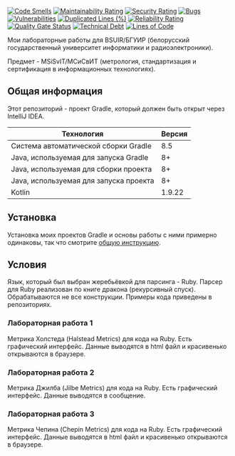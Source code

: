 [![Code Smells](https://sonarcloud.io/api/project_badges/measure?project=Hummel009_Metrology-Standards-and-Certificats-in-IT&metric=code_smells)](https://sonarcloud.io/summary/overall?id=Hummel009_Metrology-Standards-and-Certificats-in-IT)
[![Maintainability Rating](https://sonarcloud.io/api/project_badges/measure?project=Hummel009_Metrology-Standards-and-Certificats-in-IT&metric=sqale_rating)](https://sonarcloud.io/summary/overall?id=Hummel009_Metrology-Standards-and-Certificats-in-IT)
[![Security Rating](https://sonarcloud.io/api/project_badges/measure?project=Hummel009_Metrology-Standards-and-Certificats-in-IT&metric=security_rating)](https://sonarcloud.io/summary/overall?id=Hummel009_Metrology-Standards-and-Certificats-in-IT)
[![Bugs](https://sonarcloud.io/api/project_badges/measure?project=Hummel009_Metrology-Standards-and-Certificats-in-IT&metric=bugs)](https://sonarcloud.io/summary/overall?id=Hummel009_Metrology-Standards-and-Certificats-in-IT)
[![Vulnerabilities](https://sonarcloud.io/api/project_badges/measure?project=Hummel009_Metrology-Standards-and-Certificats-in-IT&metric=vulnerabilities)](https://sonarcloud.io/summary/overall?id=Hummel009_Metrology-Standards-and-Certificats-in-IT)
[![Duplicated Lines (%)](https://sonarcloud.io/api/project_badges/measure?project=Hummel009_Metrology-Standards-and-Certificats-in-IT&metric=duplicated_lines_density)](https://sonarcloud.io/summary/overall?id=Hummel009_Metrology-Standards-and-Certificats-in-IT)
[![Reliability Rating](https://sonarcloud.io/api/project_badges/measure?project=Hummel009_Metrology-Standards-and-Certificats-in-IT&metric=reliability_rating)](https://sonarcloud.io/summary/overall?id=Hummel009_Metrology-Standards-and-Certificats-in-IT)
[![Quality Gate Status](https://sonarcloud.io/api/project_badges/measure?project=Hummel009_Metrology-Standards-and-Certificats-in-IT&metric=alert_status)](https://sonarcloud.io/summary/overall?id=Hummel009_Metrology-Standards-and-Certificats-in-IT)
[![Technical Debt](https://sonarcloud.io/api/project_badges/measure?project=Hummel009_Metrology-Standards-and-Certificats-in-IT&metric=sqale_index)](https://sonarcloud.io/summary/overall?id=Hummel009_Metrology-Standards-and-Certificats-in-IT)
[![Lines of Code](https://sonarcloud.io/api/project_badges/measure?project=Hummel009_Metrology-Standards-and-Certificats-in-IT&metric=ncloc)](https://sonarcloud.io/summary/overall?id=Hummel009_Metrology-Standards-and-Certificats-in-IT)

Мои лабораторные работы для BSUIR/БГУИР (белорусский государственный университет информатики и радиоэлектроники).

Предмет - MSiSvIT/МСиСвИТ (метрология, стандартизация и сертификация в информационных технологиях).

## Общая информация

Этот репозиторий - проект Gradle, который должен быть открыт через IntelliJ IDEA. 

| Технология                             | Версия |
|----------------------------------------|--------|
| Система автоматической сборки Gradle   | 8.5    |
| Java, используемая для запуска Gradle  | 8+     |
| Java, используемая для сборки проекта  | 8+     |
| Java, используемая для запуска проекта | 8+     |
| Kotlin                                 | 1.9.22 |

## Установка

Установка моих проектов Gradle и основы работы с ними примерно одинаковы, так что
смотрите [общую инструкцию](https://github.com/Hummel009/The-Rings-of-Power#readme).

## Условия

Язык, который был выбран жеребьёвкой для парсинга - Ruby.  Парсер для Ruby реализован по книге дракона (рекурсивный спуск).  Обрабатываются не все конструкции. Примеры кода приведены в репозиториях.

### Лабораторная работа 1

Метрика Холстеда (Halstead Metrics) для кода на Ruby. Есть графический интерфейс. Данные выводятся в html файл и красивенько открываются в браузере.

### Лабораторная работа 2

Метрика Джилба (Jilbe Metrics) для кода на Ruby. Есть графический интерфейс. Данные выводятся в сообщение.

### Лабораторная работа 3

Метрика Чепина (Chepin Metrics) для кода на Ruby. Есть графический интерфейс. Данные выводятся в html файл и красивенько открываются в браузере.
